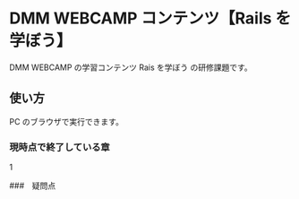 # DMM WEBCAMP コンテンツ【Rails を学ぼう】

DMM WEBCAMP の学習コンテンツ Rais を学ぼう の研修課題です。

## 使い方

PC のブラウザで実行できます。

### 現時点で終了している章

1

###　疑問点
